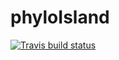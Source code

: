 # phyloIsland

  <!-- badges: start -->
  [![Travis build status](https://travis-ci.com/joshwlambert/phyloIsland.svg?branch=master)](https://travis-ci.com/joshwlambert/phyloIsland)
  <!-- badges: end -->

